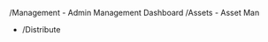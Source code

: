 /Management                 - Admin Management Dashboard
/Assets                     - Asset Man
- /Distribute           